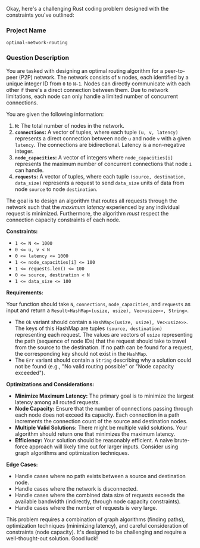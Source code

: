 Okay, here's a challenging Rust coding problem designed with the constraints you've outlined:

### Project Name

```
optimal-network-routing
```

### Question Description

You are tasked with designing an optimal routing algorithm for a peer-to-peer (P2P) network.  The network consists of `N` nodes, each identified by a unique integer ID from `0` to `N-1`. Nodes can directly communicate with each other if there's a direct connection between them.  Due to network limitations, each node can only handle a limited number of concurrent connections.

You are given the following information:

1.  **`N`:** The total number of nodes in the network.
2.  **`connections`:** A vector of tuples, where each tuple `(u, v, latency)` represents a direct connection between node `u` and node `v` with a given `latency`. The connections are bidirectional.  Latency is a non-negative integer.
3.  **`node_capacities`:** A vector of integers where `node_capacities[i]` represents the maximum number of concurrent connections that node `i` can handle.
4.  **`requests`:** A vector of tuples, where each tuple `(source, destination, data_size)` represents a request to send `data_size` units of data from node `source` to node `destination`.

The goal is to design an algorithm that routes all requests through the network such that the *maximum latency* experienced by any individual request is minimized. Furthermore, the algorithm *must* respect the connection capacity constraints of each node.

**Constraints:**

*   `1 <= N <= 1000`
*   `0 <= u, v < N`
*   `0 <= latency <= 1000`
*   `1 <= node_capacities[i] <= 100`
*   `1 <= requests.len() <= 100`
*   `0 <= source, destination < N`
*   `1 <= data_size <= 100`

**Requirements:**

Your function should take `N`, `connections`, `node_capacities`, and `requests` as input and return a `Result<HashMap<(usize, usize), Vec<usize>>, String>`.

*   The `Ok` variant should contain a `HashMap<(usize, usize), Vec<usize>>`.  The keys of this HashMap are tuples `(source, destination)` representing each request.  The values are vectors of `usize` representing the path (sequence of node IDs) that the request should take to travel from the source to the destination.  If no path can be found for a request, the corresponding key should not exist in the `HashMap`.
*   The `Err` variant should contain a `String` describing why a solution could not be found (e.g., "No valid routing possible" or "Node capacity exceeded").

**Optimizations and Considerations:**

*   **Minimize Maximum Latency:** The primary goal is to minimize the largest latency among all routed requests.
*   **Node Capacity:** Ensure that the number of connections passing through each node does not exceed its capacity. Each connection in a path increments the connection count of the source and destination nodes.
*   **Multiple Valid Solutions:** There might be multiple valid solutions. Your algorithm should return one that minimizes the maximum latency.
*   **Efficiency:** Your solution should be reasonably efficient.  A naive brute-force approach will likely time out for larger inputs.  Consider using graph algorithms and optimization techniques.

**Edge Cases:**

*   Handle cases where no path exists between a source and destination node.
*   Handle cases where the network is disconnected.
*   Handle cases where the combined data size of requests exceeds the available bandwidth (indirectly, through node capacity constraints).
*   Handle cases where the number of requests is very large.

This problem requires a combination of graph algorithms (finding paths), optimization techniques (minimizing latency), and careful consideration of constraints (node capacity).  It's designed to be challenging and require a well-thought-out solution. Good luck!

